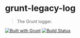 # grunt-legacy-log
> The Grunt logger.

[![Built with Grunt](https://cdn.gruntjs.com/builtwith.svg)](http://gruntjs.com/)
[![Build Status](https://github.com/gruntjs/grunt-legacy-log/workflows/Tests/badge.svg)](https://github.com/gruntjs/grunt-legacy-log/actions?workflow=Tests)
